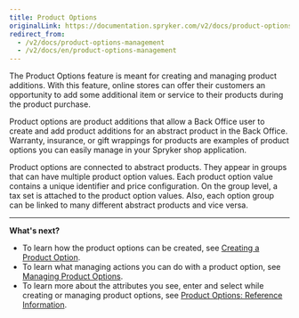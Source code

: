 ```yaml
---
title: Product Options
originalLink: https://documentation.spryker.com/v2/docs/product-options-management
redirect_from:
  - /v2/docs/product-options-management
  - /v2/docs/en/product-options-management
---
```


The Product Options feature is meant for creating and managing product additions. With this feature, online stores can offer their customers an opportunity to add some additional item or service to their products during the product purchase.

Product options are product additions that allow a Back Office user to create and add product additions for an abstract product in the Back Office. Warranty, insurance, or gift wrappings for products are examples of product options you can easily manage in your Spryker shop application.

Product options are connected to abstract products. They appear in groups that can have multiple product option values. Each product option value contains a unique identifier and price configuration. On the group level, a tax set is attached to the product option values. Also, each option group can be linked to many different abstract products and vice versa.
*** 
**What's next?**

* To learn how the product options can be created, see [Creating a Product Option](/docs/scos/dev/user-guides/201903.0/back-office-user-guide/products/product-options/creating-a-product-option.html).
* To learn what managing actions you can do with a product option, see  [Managing Product Options](/docs/scos/dev/user-guides/201903.0/back-office-user-guide/products/product-options/managing-product-options.html).
* To learn more about the attributes you see, enter and select while creating or managing product options, see [Product Options: Reference Information](/docs/scos/dev/user-guides/201903.0/back-office-user-guide/products/product-options/references/product-options-reference-information.html).

